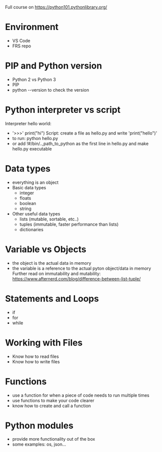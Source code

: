 Full course on https://python101.pythonlibrary.org/

Environment
=============
- VS Code
- FRS repo


PIP and Python version
=======================
- Python 2 vs Python 3
- PIP
- python --version to check the version

Python interpreter vs script
=============================
Interpreter hello world:
- '>>>' print("hi")
Script: create a file as hello.py and write 'print("hello")'
- to run: python hello.py
- or add !#/bin/..,path_to_python as the first line in hello.py and make hello.py executable


Data types
==========
- everything is an object
- Basic data types
  - integer
  - floats
  - boolean
  - string
- Other useful data types
  - lists (mutable, sortable, etc..)
  - tuples (immutable, faster performance than lists)
  - dictionaries


Variable vs Objects
====================
- the object is the actual data in memory
- the variable is a reference to the actual pyton object/data in memory
Further read on immutability and mutability: https://www.afternerd.com/blog/difference-between-list-tuple/


Statements and Loops
=====================
- if
- for
- while


Working with Files
===================
- Know how to read files
- Know how to write files

Functions
==========
- use a function for when a piece of code needs to run multiple times
- use functions to make your code clearer
- know how to create and call a function


Python modules
===============
- provide more functionality out of the box
- some examples: os, json...
